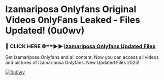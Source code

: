 # Izamariposa Onlyfans Original Videos 0nlyFans Leaked - Files Updated! (0u0wv)

<h3>🔴 CLICK HERE 🌐==►► <a href="https://tinyurl.com/ehrbuxhb" rel="nofollow">Izamariposa Onlyfans Updated Files</a></h3>

Get Izamariposa Onlyfans and all content. Now you can access all videos and pictures of Izamariposa Onlyfans. New Updated Files 2025!

[![0u0wv](https://i.imgur.com/lVYEuWS.gif)](https://tinyurl.com/ehrbuxhb)
